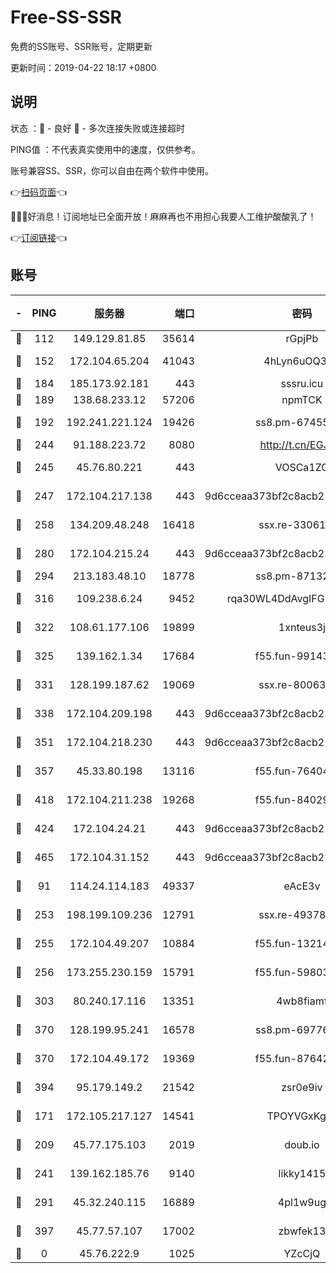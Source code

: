 # Free-SS-SSR

免费的SS账号、SSR账号，定期更新

更新时间：2019-04-22 18:17 +0800

## 说明

状态     ：🙂 - 良好 🙁 - 多次连接失败或连接超时

PING值   ：不代表真实使用中的速度，仅供参考。

账号兼容SS、SSR，你可以自由在两个软件中使用。

👉[扫码页面](https://liesauer.github.io/Free-SS-SSR/)👈

🎉🎉🎉好消息！订阅地址已全面开放！麻麻再也不用担心我要人工维护酸酸乳了！

👉[订阅链接](https://www.liesauer.net/yogurt/subscribe?ACCESS_TOKEN=DAYxR3mMaZAsaqUb)👈

## 账号

|-|PING|服务器|端口|密码|加密方式|区域|
|:----:|:----:|:-----:|-----:|:----:|:----:|:----:|
|🙂|112|149.129.81.85|35614|rGpjPb|rc4-md5|CN|
|🙂|152|172.104.65.204|41043|4hLyn6uOQ3hU|aes-256-cfb|JP|
|🙂|184|185.173.92.181|443|sssru.icu|rc4-md5|RU|
|🙂|189|138.68.233.12|57206|npmTCK|rc4-md5|US|
|🙂|192|192.241.221.124|19426|ss8.pm-67455656|aes-256-cfb|US|
|🙂|244|91.188.223.72|8080|http://t.cn/EGJIyrl|rc4-md5|RU|
|🙂|245|45.76.80.221|443|VOSCa1ZG|aes-256-cfb|DE|
|🙂|247|172.104.217.138|443|9d6cceaa373bf2c8acb22e60b6a58be6|aes-256-cfb|US|
|🙂|258|134.209.48.248|16418|ssx.re-33061012|aes-256-cfb|US|
|🙂|280|172.104.215.24|443|9d6cceaa373bf2c8acb22e60b6a58be6|aes-256-cfb|US|
|🙂|294|213.183.48.10|18778|ss8.pm-87132354|rc4-md5|RU|
|🙂|316|109.238.6.24|9452|rqa30WL4DdAvgIFG6Fs3znzTa|aes-256-cfb|FR|
|🙂|322|108.61.177.106|19899|1xnteus3j|aes-256-cfb|FR|
|🙂|325|139.162.1.34|17684|f55.fun-99143275|aes-256-cfb|SG|
|🙂|331|128.199.187.62|19069|ssx.re-80063922|aes-256-cfb|SG|
|🙂|338|172.104.209.198|443|9d6cceaa373bf2c8acb22e60b6a58be6|aes-256-cfb|US|
|🙂|351|172.104.218.230|443|9d6cceaa373bf2c8acb22e60b6a58be6|aes-256-cfb|US|
|🙂|357|45.33.80.198|13116|f55.fun-76404127|aes-256-cfb|US|
|🙂|418|172.104.211.238|19268|f55.fun-84029225|aes-256-cfb|US|
|🙂|424|172.104.24.21|443|9d6cceaa373bf2c8acb22e60b6a58be6|aes-256-cfb|US|
|🙂|465|172.104.31.152|443|9d6cceaa373bf2c8acb22e60b6a58be6|aes-256-cfb|US|
|🙂|91|114.24.114.183|49337|eAcE3v|chacha20-ietf|TW|
|🙂|253|198.199.109.236|12791|ssx.re-49378224|aes-256-cfb|US|
|🙂|255|172.104.49.207|10884|f55.fun-13214951|aes-256-cfb|SG|
|🙂|256|173.255.230.159|15791|f55.fun-59803167|aes-256-cfb|US|
|🙂|303|80.240.17.116|13351|4wb8fiamf|aes-256-cfb|DE|
|🙂|370|128.199.95.241|16578|ss8.pm-69776510|aes-256-cfb|SG|
|🙂|370|172.104.49.172|19369|f55.fun-87642151|aes-256-cfb|SG|
|🙂|394|95.179.149.2|21542|zsr0e9iv|aes-256-cfb|NL|
|🙁|171|172.105.217.127|14541|TPOYVGxKglpi|aes-256-cfb|JP|
|🙁|209|45.77.175.103|2019|doub.io|aes-128-ctr|SG|
|🙁|241|139.162.185.76|9140|likky1415|aes-256-cfb|DE|
|🙁|291|45.32.240.115|16889|4pl1w9ug|aes-256-cfb|AU|
|🙁|397|45.77.57.107|17002|zbwfek13|aes-256-cfb|GB|
|🙁|0|45.76.222.9|1025|YZcCjQ|rc4-md5|JP|
